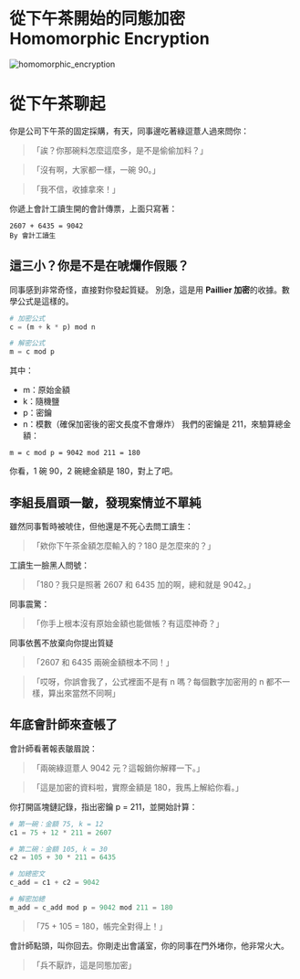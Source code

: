 # 從下午茶開始的同態加密 Homomorphic Encryption
![homomorphic_encryption](https://github.com/user-attachments/assets/7703bd4d-3600-4079-83f2-6bdccd777ab9)

# 從下午茶聊起

你是公司下午茶的固定採購，有天，同事邊吃著綠逗薏人過來問你：

> 「誒？你那碗料怎麼這麼多，是不是偷偷加料？」

> 「沒有啊，大家都一樣，一碗 90。」

> 「我不信，收據拿來！」

你遞上會計工讀生開的會計傳票，上面只寫著：

```text
2607 + 6435 = 9042
By 會計工讀生
```

## 這三小？你是不是在唬爛作假賬？

同事感到非常奇怪，直接對你發起質疑。
別急，這是用 **Paillier 加密**的收據。數學公式是這樣的。

```python
# 加密公式
c = (m + k * p) mod n

# 解密公式
m = c mod p
```

其中：

* m：原始金額
* k：隨機鹽
* p：密鑰
* n：模數（確保加密後的密文長度不會爆炸）
  我們的密鑰是 211，來驗算總金額：

```text
m = c mod p = 9042 mod 211 = 180
```

你看，1 碗 90，2 碗總金額是 180，對上了吧。

## 李組長眉頭一皺，發現案情並不單純

雖然同事暫時被唬住，但他還是不死心去問工讀生：

> 「欸你下午茶金額怎麼輸入的？180 是怎麼來的？」

工讀生一臉黑人問號：

> 「180？我只是照著 2607 和 6435 加的啊，總和就是 9042。」

同事震驚：

> 「你手上根本沒有原始金額也能做帳？有這麼神奇？」

同事依舊不放棄向你提出質疑

> 「2607 和 6435 兩碗金額根本不同！」

> 「哎呀，你誤會我了，公式裡面不是有 n 嗎？每個數字加密用的 n 都不一樣，算出來當然不同啊」

## 年底會計師來查帳了

會計師看著報表皺眉說：

> 「兩碗綠逗薏人 9042 元？這報銷你解釋一下。」

> 「這是加密的資料啦，實際金額是 180，我馬上解給你看。」

你打開區塊鏈記錄，指出密鑰 p = 211，並開始計算：

```python
# 第一碗：金額 75, k = 12
c1 = 75 + 12 * 211 = 2607

# 第二碗：金額 105, k = 30
c2 = 105 + 30 * 211 = 6435

# 加總密文
c_add = c1 + c2 = 9042

# 解密加總
m_add = c_add mod p = 9042 mod 211 = 180
```

> 「75 + 105 = 180，帳完全對得上！」

會計師點頭，叫你回去。你剛走出會議室，你的同事在門外堵你，他非常火大。

> 「兵不厭詐，這是同態加密」

